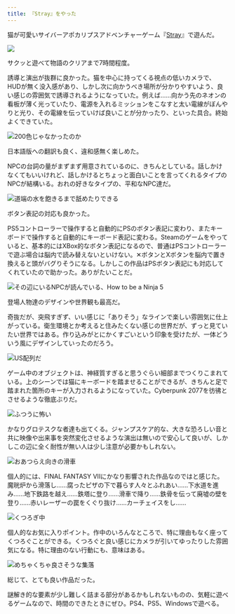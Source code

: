 ```yaml
---
title: 『Stray』をやった
---
```

猫が可愛いサイバーアポカリプスアドベンチャーゲーム『[Stray](https://store.steampowered.com/app/1332010/Stray/?l=japanese)』で遊んだ。

![](https://lh3.googleusercontent.com/JReJipnBD3fvMJNfPLMILlHXKubiC-PiG-bzIluoNCx9FN-qfaED1ZQ7eGTUgnVKXkNBgKd6p2daJwMKfHpZzrshABzP_KWhJXjNvYYUkxgtvT-6DdxhrnxAhsfzcZTMiWkGVkkdVf1vR72zz59JT3g)

サクッと遊べて物語のクリアまで7時間程度。

誘導と演出が抜群に良かった。猫を中心に持ってくる視点の低いカメラで、HUDが無く没入感があり、しかし次に向かうべき場所が分かりやすいよう、良い感じの雰囲気で誘導されるようになっていた。例えば……向かう先のネオンの看板が薄く光っていたり、電源を入れるミッションをこなすと太い電線がぼんやりと光り、その電線を伝っていけば良いことが分かったり、といった具合。終始よくできていた。

![](https://lh3.googleusercontent.com/nhqegW7pna57Ekfcahw3su23r-kxaKPK30Ph1E6iF-46r6bQPC6N-JQ_BRTVMMuQHd1QSGvnew88hgKMPsLqY8GdnoJBEbHTLDziog7QcXhffkWR4YnSSwoxKVCtyw5pvQgJ5QO4W5qQLo6bSahIalA "200色じゃなかったのか")

日本語版への翻訳も良く、違和感無く楽しめた。

NPCの台詞の量がまずまず用意されているのに、きちんとしている。話しかけなくてもいいけれど、話しかけるとちょっと面白いことを言ってくれるタイプのNPCが結構いる。おれの好きなタイプの、平和なNPC達だ。

![](https://lh3.googleusercontent.com/2dCGdfkK5bGgkGN8W8_IOa4uETfp-5WZlz2tlws2WDVGO-CBAFDRl8XAhxuxUpQ_OQjSTNGFBbfum5GAqJvNVUO8FFE-pnoBbpj_xHDUd9RcoIEIuERQGk9FM6VWPIoWvXUi14JCeBz2i8kgrX6BALo "道端の水を飽きるまで舐めたりできる")

ボタン表記の対応も良かった。

PS5コントローラーで操作すると自動的にPSのボタン表記に変わり、またキーボードで操作すると自動的にキーボード表記に変わる。Steamのゲームをやっていると、基本的にはXBox的なボタン表記になるので、普通はPSコントローラーで遊ぶ場合は脳内で読み替えないといけない。✕ボタンとXボタンを脳内で置き換えると頭がバグりそうになる。しかしこの作品はPSボタン表記にも対応してくれていたので助かった。ありがたいことだ。

![](https://lh5.googleusercontent.com/qL3BET85eodr7fTor9VQyfLLrL9q4_SbN-oSxgQ9roPFjbqW1dBjkBsz7m5fWEL64BP5F8OpG702zDJ_tI_fEi_JnBuKZ3Oatcv0j3pIkaKetgJUP-lvxawmstwC6MCF8yzrAxFMA3p7erK3KDXeIY8 "その辺にいるNPCが読んでいる、How to be a Ninja 5")

登場人物達のデザインや世界観も最高だ。

奇抜だが、突飛すぎず、いい感じに「ありそう」なラインで楽しい雰囲気に仕上がっている。衛生環境とか考えると住みたくない感じの世界だが、ずっと見ていたい世界ではある。作り込みがとにかくすごいという印象を受けたが、一体どういう風にデザインしていったのだろう。

![](https://lh5.googleusercontent.com/tuQOBjJGLAS3Jbw2Iq5T2t9G4YUp2aQSwOa2NGbIVezD1ijts7yBJzDVTCAkqV5-i_AdA6DvFYrFsLIumwHT8fIBvAD0IS06FeU_JblldBB8K_RK5Xnt6RmM9kYkTwIXazd2mkUOFQi2LjnyT1HStJk "US配列だ")

ゲーム中のオブジェクトは、神経質すぎると思うぐらい細部までつくりこまれている。上のシーンでは猫にキーボードを踏ませることができるが、きちんと足で踏まれた箇所のキーが入力されるようになっていた。Cyberpunk 2077を彷彿とさせるような徹底ぶりだ。

![](https://lh4.googleusercontent.com/l7AxKhQNLN5MCJJXN1iWsEYlTe94HXOHGAsf4v9cNQwFp26tPCTP87rJ8N1RWTInI0BcCEgvkpLis3bubBLGM1uGi4rF6GCyynWmF2st8IY-XJ3iA5m_d1yKQuwmlWsRkAbgU6fr7DoCnSjPSJHkwhY "ふつうに怖い")

かなりグロテスクな者達も出てくる。ジャンプスケア的な、大きな恐ろしい音と共に映像や出来事を突然変化させるような演出は無いので安心して良いが、しかしこの辺に全く耐性が無い人は少し注意が必要かもしれない。

![](https://lh6.googleusercontent.com/kUCJ72hohNZYVqVat2lpJM8v4IH12KmFTN0Jm_bbYnoRpFqvHyR1J0OIulwtUfv6sIfEzpp3jOXTkRLQR3-GgHZr8zfvUdj6zHGM_86R3jLzELKWSJ-55WSNy0zS-sLnXZu7DT5axaZKyVN2x_Za0Ls "おあつらえ向きの滑車")

個人的には、FINAL FANTASY VIIにかなり影響された作品なのではと感じた。魔晄炉から滑落し……腐ったピザの下で暮らす人々とふれあい……下水道を進み……地下鉄路を越え……鉄塔に登り……滑車で降り……鉄骨を伝って廃墟の壁を登り……赤いレーザーの罠をくぐり抜け……カーチェイスをし……

![](https://lh3.googleusercontent.com/xN_9cj80yq5T1GcRa5Wc-ePZcdcMC4Ap9gZdfcq6FiLPz8AmrkDxVtx2lQcGM1QmRmg3L88ZejuJceZRywSMUqLfhSvGQPNSeE7TLYDMrhlOD2QQIZ3SJGZPK_IF3HVjFC7ns7uUQkFvgBofcK_-0eo "くつろぎ中")

個人的なお気に入りポイント。作中のいろんなところで、特に理由もなく座ってくつろぐことができる。くつろぐと良い感じにカメラが引いてゆったりした雰囲気になる。特に理由のない行動にも、意味はある。

![](https://lh6.googleusercontent.com/QOKGD-k66o0fFUa2vfdsNKmRrgqRp8Ljy71ig8xcNBm20FW7eEEWpLLLPZRkraanva1pylu0UXhwVHY4ESO1x5agDPPns8Rs12YOd7ku5wZsQlPyN1QXzCYJxc3bQf8rbjrjLNhWDqAP5OLXV7OBRsQ "めちゃくちゃ良さそうな集落")

総じて、とても良い作品だった。

謎解き的な要素が少し難しく詰まる部分があるかもしれないものの、気軽に遊べるゲームなので、時間のできたときにぜひ。PS4、PS5、Windowsで遊べる。
